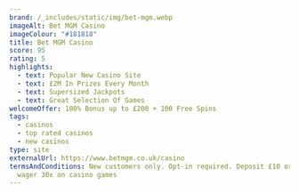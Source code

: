 ```yaml
---
brand: /_includes/static/img/bet-mgm.webp
imageAlt: Bet MGM Casino
imageColour: "#181818"
title: Bet MGM Casino
score: 95
rating: 5
highlights:
  - text: Popular New Casino Site
  - text: £2M In Prizes Every Month
  - text: Supersized Jackpots
  - text: Great Selection Of Games
welcomeOffer: 100% Bonus up to £200 + 100 Free Spins
tags:
  - casinos
  - top rated casinos
  - new casinos
type: site
externalUrl: https://www.betmgm.co.uk/casino
termsAndConditions: New customers only. Opt-in required. Deposit £10 or more &
  wager 30x on casino games
---
```

